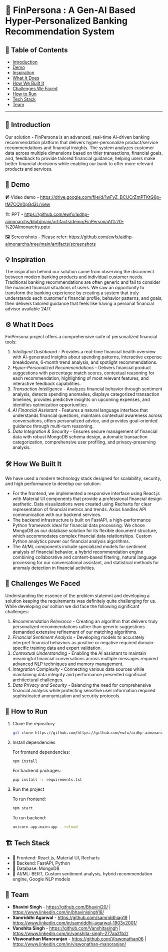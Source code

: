 # 🚀 FinPersona : A Gen-AI Based Hyper-Personalized Banking Recommendation System

## 📌 Table of Contents
- [Introduction](#introduction)
- [Demo](#demo)
- [Inspiration](#inspiration)
- [What It Does](#what-it-does)
- [How We Built It](#how-we-built-it)
- [Challenges We Faced](#challenges-we-faced)
- [How to Run](#how-to-run)
- [Tech Stack](#tech-stack)
- [Team](#team)

---

## 🎯 Introduction
Our solution - FinPersona is an advanced, real-time AI-driven banking recommendation platform that delivers hyper-personalize product/service recommendations and financial insights. The system analyzes customer data across multiple dimensions based on thier transactions, financial goals, and, feedback to provide tailored financial guidance, helping users make better financial decisions while enabling our bank to offer more relevant products and services.

## 🎥 Demo
📹 Video demo -  https://drive.google.com/file/d/1wFyZ_BCUCrZmPTKtG6p-tM7CQV0pGd3L/view

🏗️ PPT - https://github.com/ewfx/aidhp-aimonarchs/blob/main/artifacts/demo/FinPersonaAI%20-%20AImonarchs.pptx

🖼️ Screenshots - Please refer: https://github.com/ewfx/aidhp-aimonarchs/tree/main/artifacts/screenshots

## 💡 Inspiration
The inspiration behind our solution came from observing the disconnect between modern banking products and individual customer needs. Traditional banking recommendations are often generic and fail to consider the nuanced financial situations of users. We saw an opportunity to transform the banking experience by creating a system that truly understands each customer's financial profile, behavior patterns, and goals, then delivers tailored guidance that feels like having a personal financial advisor available 24/7.

## ⚙️ What It Does
FinPersona project offers a comprehensive suite of personalized financial tools:

1.	*Intelligent Dashboard -* Provides a real-time financial health overview with AI-generated insights about spending patterns, interactive expense breakdowns, 6-month trend analysis, and spotlight recommendations.
2.	*Hyper-Personalized Recommendations -* Delivers financial product suggestions with percentage match scores, contextual reasoning for each recommendation, highlighting of most relevant features, and interactive feedback capabilities.
3.	*Transaction Intelligence -* Analyzes financial behavior through sentiment analysis, detects spending anomalies, displays categorized transaction timelines, provides predictive insights on upcoming expenses, and identifies optimization opportunities.
4.	*AI Financial Assistant -* Features a natural language interface that understands financial questions, maintains contextual awareness across conversations, offers personalized advice, and provides goal-oriented guidance through multi-turn reasoning.
5.	*Data Integration & Security -* Ensures secure management of financial data with robust MongoDB schema design, automatic transaction categorization, comprehensive user profiling, and privacy-preserving analysis.

## 🛠️ How We Built It
We have used a modern technology stack designed for scalability, security, and high performance to develop our solution:

- For the frontend, we implemented a responsive interface using React.js with Material UI components that provide a professional financial design aesthetic. Data visualizations were created using Recharts for clear representation of financial metrics and trends. Axios handles API communication with our backend services.
- The backend infrastructure is built on FastAPI, a high-performance Python framework ideal for financial data processing. We chose MongoDB as our database solution for its flexible document structure, which accommodates complex financial data relationships. Custom Python analytics power our financial analysis algorithms.
- The AI/ML components include specialized models for sentiment analysis of financial behavior, a hybrid recommendation engine combining collaborative and content-based filtering, natural language processing for our conversational assistant, and statistical methods for anomaly detection in financial activities.

## 🚧 Challenges We Faced
Understanding the essence of the problem statemnt and developing a solution keeping the requirements was definitely quite challenging for us. While developing our soltion we did face the following significant challenges:

1.	*Recommendation Relevance -* Creating an algorithm that delivers truly personalized recommendations rather than generic suggestions demanded extensive refinement of our matching algorithms.
2.	*Financial Sentiment Analysis -* Developing models to accurately interpret financial behaviors as positive or negative required domain-specific training data and expert validation.
3.	*Contextual Understanding -* Enabling the AI assistant to maintain meaningful financial conversations across multiple messages required advanced NLP techniques and memory management.
4.	*Integration Complexity -* Connecting various data sources while maintaining data integrity and performance presented significant architectural challenges.
5.	*Data Privacy and Security -* Balancing the need for comprehensive financial analysis while protecting sensitive user information required sophisticated anonymization and security protocols.

## 🏃 How to Run
1. Clone the repository  
   ```sh
   git clone https://github.com/https://github.com/ewfx/aidhp-aimonarchs.git
   ```
   
2. Install dependencies
   
   For frontend dependencies: 
   ```sh
   npm install
   ```
   
   For backend packages:
   ```sh
   pip install -r requirements.txt
   ```
   
4. Run the project
   
   To run frontend: 
   ```sh
   npm start
   ```
   
   To run backend:
   ```sh
   uvicorn app.main:app --reload
   ```
   
## 🏗️ Tech Stack
- 🔹 Frontend: React.js, Material UI, Recharts
- 🔹 Backend: FastAPI, Python
- 🔹 Database: MongoDB
- 🔹 AI/ML: BERT, Custom sentiment analysis, hybrid recommendation engine, Google NLP models

## 👥 Team
- **Bhavini Singh** - https://github.com/Bhavini20/ | https://www.linkedin.com/in/bhavinisingh18/
- **Samriddhi Agarwal** - https://github.com/samriddhiag19 | https://www.linkedin.com/in/samriddhi-agarwal-1903y2001/
- **Vanshita Singh** - https://github.com/Vanshitasingh | https://www.linkedin.com/in/vanshita-singh-277aa21b2/
- **Viswonathan Manoranjan** - https://github.com/Viswonathan06 | https://www.linkedin.com/in/viswonathan-manoranjan/
